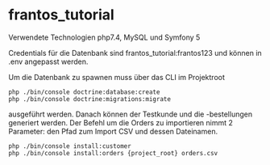 # frantos_tutorial

Verwendete Technologien php7.4, MySQL und Symfony 5

Credentials für die Datenbank sind frantos_tutorial:frantos123 und können in .env angepasst werden.

Um die Datenbank zu spawnen muss über das CLI im Projektroot

```
php ./bin/console doctrine:database:create
php ./bin/console doctrine:migrations:migrate
```

ausgeführt werden. Danach können der Testkunde und die -bestellungen generiert werden. Der Befehl um die Orders zu importieren nimmt 2 Parameter: den Pfad zum Import CSV und dessen Dateinamen.

```
php ./bin/console install:customer
php ./bin/console install:orders {project_root} orders.csv
```
